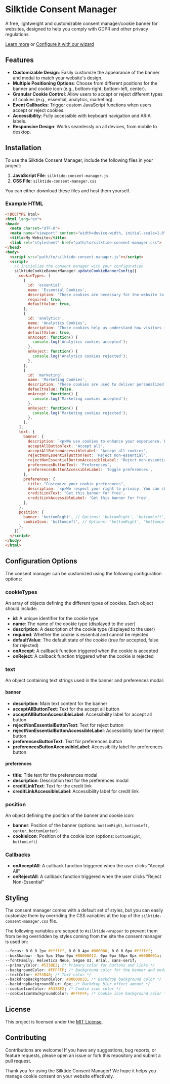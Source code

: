 # Silktide Consent Manager

A free, lightweight and customizable consent manager/cookie banner for websites, designed to help you comply with GDPR and other privacy regulations.

[Learn more](https://silktide.com/consent-manager/) or [Configure it with our wizard](https://silktide.com/consent-manager/install/)

## Features

- **Customizable Design**: Easily customize the appearance of the banner and modal to match your website's design.
- **Multiple Positioning Options**: Choose from different positions for the banner and cookie icon (e.g., bottom-right, bottom-left, center).
- **Granular Cookie Control**: Allow users to accept or reject different types of cookies (e.g., essential, analytics, marketing).
- **Event Callbacks**: Trigger custom JavaScript functions when users accept or reject cookies.
- **Accessibility**: Fully accessible with keyboard navigation and ARIA labels.
- **Responsive Design**: Works seamlessly on all devices, from mobile to desktop.

## Installation

To use the Silktide Consent Manager, include the following files in your project:

1. **JavaScript File**: `silktide-consent-manager.js`
2. **CSS File**: `silktide-consent-manager.css`

You can either download these files and host them yourself.

### Example HTML

```html
<!DOCTYPE html>
<html lang="en">
<head>
  <meta charset="UTF-8">
  <meta name="viewport" content="width=device-width, initial-scale=1.0">
  <title>My Website</title>
  <link rel="stylesheet" href="path/to/silktide-consent-manager.css">
</head>
<body>
  <script src="path/to/silktide-consent-manager.js"></script>
  <script>
    // Initialize the consent manager with your configuration
    silktideCookieBannerManager.updateCookieBannerConfig({
      cookieTypes: [
        {
          id: 'essential',
          name: 'Essential Cookies',
          description: 'These cookies are necessary for the website to function and cannot be switched off.',
          required: true,
          defaultValue: true,
        },
        {
          id: 'analytics',
          name: 'Analytics Cookies',
          description: 'These cookies help us understand how visitors interact with the website.',
          defaultValue: true,
          onAccept: function() {
            console.log('Analytics cookies accepted');
          },
          onReject: function() {
            console.log('Analytics cookies rejected');
          },
        },
        {
          id: 'marketing',
          name: 'Marketing Cookies',
          description: 'These cookies are used to deliver personalized ads.',
          defaultValue: false,
          onAccept: function() {
            console.log('Marketing cookies accepted');
          },
          onReject: function() {
            console.log('Marketing cookies rejected');
          },
        },
      ],
      text: {
        banner: {
          description: `<p>We use cookies to enhance your experience. By continuing to visit this site, you agree to our use of cookies.</p>`,
          acceptAllButtonText: 'Accept all',
          acceptAllButtonAccessibleLabel: 'Accept all cookies',
          rejectNonEssentialButtonText: 'Reject non-essential',
          rejectNonEssentialButtonAccessibleLabel: 'Reject non-essential',
          preferencesButtonText: 'Preferences',
          preferencesButtonAccessibleLabel: 'Toggle preferences',
        },
        preferences: {
          title: "Customize your cookie preferences",
          description: `<p>We respect your right to privacy. You can choose not to allow some types of cookies. Your cookie preferences will apply across our website.</p>`,
          creditLinkText: 'Get this banner for free',
          creditLinkAccessibleLabel: 'Get this banner for free',
        },
      },
      position: {
        banner: 'bottomRight', // Options: 'bottomRight', 'bottomLeft', 'center', 'bottomCenter'
        cookieIcon: 'bottomLeft', // Options: 'bottomRight', 'bottomLeft'
      },
    });
  </script>
</body>
</html>
```

## Configuration Options

The consent manager can be customized using the following configuration options:

### cookieTypes

An array of objects defining the different types of cookies. Each object should include:

- **id**: A unique identifier for the cookie type
- **name**: The name of the cookie type (displayed to the user)
- **description**: A description of the cookie type (displayed to the user)
- **required**: Whether the cookie is essential and cannot be rejected
- **defaultValue**: The default state of the cookie (true for accepted, false for rejected)
- **onAccept**: A callback function triggered when the cookie is accepted
- **onReject**: A callback function triggered when the cookie is rejected

### text

An object containing text strings used in the banner and preferences modal:

#### banner
- **description**: Main text content for the banner
- **acceptAllButtonText**: Text for the accept all button
- **acceptAllButtonAccessibleLabel**: Accessibility label for accept all button
- **rejectNonEssentialButtonText**: Text for reject button
- **rejectNonEssentialButtonAccessibleLabel**: Accessibility label for reject button
- **preferencesButtonText**: Text for preferences button
- **preferencesButtonAccessibleLabel**: Accessibility label for preferences button

#### preferences
- **title**: Title text for the preferences modal
- **description**: Description text for the preferences modal
- **creditLinkText**: Text for the credit link
- **creditLinkAccessibleLabel**: Accessibility label for credit link

### position

An object defining the position of the banner and cookie icon:

- **banner**: Position of the banner (options: `bottomRight`, `bottomLeft`, `center`, `bottomCenter`)
- **cookieIcon**: Position of the cookie icon (options: `bottomRight`, `bottomLeft`)

### Callbacks

- **onAcceptAll**: A callback function triggered when the user clicks "Accept All"
- **onRejectAll**: A callback function triggered when the user clicks "Reject Non-Essential"


## Styling
The consent manager comes with a default set of styles, but you can easily customize them by overriding the CSS variables at the top of the `silktide-consent-manager.css` file.

The following variables are scoped to `#silktide-wrapper` to prevent them from being overridden by styles coming from the site the consent manager is used on:

```css
--focus: 0 0 0 2px #ffffff, 0 0 0 4px #000000, 0 0 0 6px #ffffff;
--boxShadow: -5px 5px 10px 0px #00000012, 0px 0px 50px 0px #0000001a;
--fontFamily: Helvetica Neue, Segoe UI, Arial, sans-serif;
--primaryColor: #533BE2; /* Primary color for buttons and links */
--backgroundColor: #FFFFFF; /* Background color for the banner and modal */
--textColor: #253B48; /* Text color */
--backdropBackgroundColor: #00000033; /* Backdrop background color */
--backdropBackgroundBlur: 0px; /* Backdrop blur effect amount */
--cookieIconColor: #533BE2; /* Cookie icon color */
--cookieIconBackgroundColor: #FFFFFF; /* Cookie icon background color */
```

## License
This project is licensed under the [MIT License](./LICENSE).

## Contributing
Contributions are welcome! If you have any suggestions, bug reports, or feature requests, please open an issue or fork this repository and submit a pull request.

Thank you for using the Silktide Consent Manager! We hope it helps you manage cookie consent on your website effectively.
